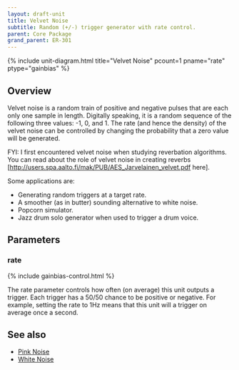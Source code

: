 ```yaml
---
layout: draft-unit
title: Velvet Noise
subtitle: Random (+/-) trigger generator with rate control.
parent: Core Package
grand_parent: ER-301
---
```


{% include unit-diagram.html
title="Velvet Noise"
pcount=1
pname="rate"
ptype="gainbias"
%}

## Overview

Velvet noise is a random train of positive and negative pulses that are each only one sample in length.  Digitally speaking, it is a random sequence of the following three values: -1, 0, and 1.  The rate (and hence the density) of the velvet noise can be controlled by changing the probability that a zero value will be generated.

FYI: I first encountered velvet noise when studying reverbation algorithms.  You can read about the role of velvet noise in creating reverbs [http://users.spa.aalto.fi/mak/PUB/AES_Jarvelainen_velvet.pdf here].

Some applications are:
* Generating random triggers at a target rate.
* A smoother (as in butter) sounding alternative to white noise.
* Popcorn simulator.
* Jazz drum solo generator when used to trigger a drum voice.

## Parameters

### rate
{% include gainbias-control.html %}

The rate parameter controls how often (on average) this unit outputs a trigger.  Each trigger has a 50/50 chance to be positive or negative.  For example, setting the rate to 1Hz means that this unit will a trigger on average once a second.

## See also
* [Pink Noise](pink-noise)
* [White Noise](white-noise)